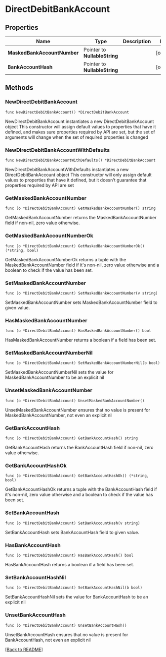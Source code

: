 # DirectDebitBankAccount

## Properties

Name | Type | Description | Notes
------------ | ------------- | ------------- | -------------
**MaskedBankAccountNumber** | Pointer to **NullableString** |  | [optional] 
**BankAccountHash** | Pointer to **NullableString** |  | [optional] 

## Methods

### NewDirectDebitBankAccount

`func NewDirectDebitBankAccount() *DirectDebitBankAccount`

NewDirectDebitBankAccount instantiates a new DirectDebitBankAccount object
This constructor will assign default values to properties that have it defined,
and makes sure properties required by API are set, but the set of arguments
will change when the set of required properties is changed

### NewDirectDebitBankAccountWithDefaults

`func NewDirectDebitBankAccountWithDefaults() *DirectDebitBankAccount`

NewDirectDebitBankAccountWithDefaults instantiates a new DirectDebitBankAccount object
This constructor will only assign default values to properties that have it defined,
but it doesn't guarantee that properties required by API are set

### GetMaskedBankAccountNumber

`func (o *DirectDebitBankAccount) GetMaskedBankAccountNumber() string`

GetMaskedBankAccountNumber returns the MaskedBankAccountNumber field if non-nil, zero value otherwise.

### GetMaskedBankAccountNumberOk

`func (o *DirectDebitBankAccount) GetMaskedBankAccountNumberOk() (*string, bool)`

GetMaskedBankAccountNumberOk returns a tuple with the MaskedBankAccountNumber field if it's non-nil, zero value otherwise
and a boolean to check if the value has been set.

### SetMaskedBankAccountNumber

`func (o *DirectDebitBankAccount) SetMaskedBankAccountNumber(v string)`

SetMaskedBankAccountNumber sets MaskedBankAccountNumber field to given value.

### HasMaskedBankAccountNumber

`func (o *DirectDebitBankAccount) HasMaskedBankAccountNumber() bool`

HasMaskedBankAccountNumber returns a boolean if a field has been set.

### SetMaskedBankAccountNumberNil

`func (o *DirectDebitBankAccount) SetMaskedBankAccountNumberNil(b bool)`

 SetMaskedBankAccountNumberNil sets the value for MaskedBankAccountNumber to be an explicit nil

### UnsetMaskedBankAccountNumber
`func (o *DirectDebitBankAccount) UnsetMaskedBankAccountNumber()`

UnsetMaskedBankAccountNumber ensures that no value is present for MaskedBankAccountNumber, not even an explicit nil
### GetBankAccountHash

`func (o *DirectDebitBankAccount) GetBankAccountHash() string`

GetBankAccountHash returns the BankAccountHash field if non-nil, zero value otherwise.

### GetBankAccountHashOk

`func (o *DirectDebitBankAccount) GetBankAccountHashOk() (*string, bool)`

GetBankAccountHashOk returns a tuple with the BankAccountHash field if it's non-nil, zero value otherwise
and a boolean to check if the value has been set.

### SetBankAccountHash

`func (o *DirectDebitBankAccount) SetBankAccountHash(v string)`

SetBankAccountHash sets BankAccountHash field to given value.

### HasBankAccountHash

`func (o *DirectDebitBankAccount) HasBankAccountHash() bool`

HasBankAccountHash returns a boolean if a field has been set.

### SetBankAccountHashNil

`func (o *DirectDebitBankAccount) SetBankAccountHashNil(b bool)`

 SetBankAccountHashNil sets the value for BankAccountHash to be an explicit nil

### UnsetBankAccountHash
`func (o *DirectDebitBankAccount) UnsetBankAccountHash()`

UnsetBankAccountHash ensures that no value is present for BankAccountHash, not even an explicit nil

[[Back to README]](../../README.md)


